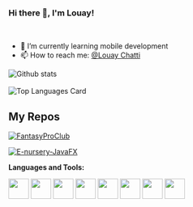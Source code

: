 ### Hi there 👋, I'm Louay!

<br />

- 🌱 I’m currently learning mobile development
- 📫 How to reach me: <a href="https://www.linkedin.com/in/louay-chatti/">@Louay Chatti</a> 


![Github stats](https://github-readme-stats.vercel.app/api?username=louay47&theme=highcontrast&show_icons=true&count_private=true)<br />
<br />
![Top Languages Card](https://github-readme-stats.vercel.app/api/top-langs/?username=louay47&layout=compact)

## My Repos

[![FantasyProClub](https://github-readme-stats.vercel.app/api/pin/?username=louay47&repo=FantasyProClub&show_owner=true)](https://github.com/louay47/FantasyProClub)

[![E-nursery-JavaFX](https://github-readme-stats.vercel.app/api/pin/?username=louay47&repo=E-nursery-JavaFX&show_owner=true)](https://github.com/louay47/E-nursery-JavaFX)



**Languages and Tools:**  

<code><img height="40" src="https://raw.githubusercontent.com/louay47/louay47/main/assets/java.png"></code>
<code><img height="40" src="https://raw.githubusercontent.com/louay47/louay47/main/assets/android.png"></code>
<code><img height="40" src="https://raw.githubusercontent.com/louay47/louay47/main/assets/angular.png"></code>
<code><img height="40" src="https://raw.githubusercontent.com/louay47/louay47/main/assets/flutter.png"></code> 
<code><img height="40" src="https://raw.githubusercontent.com/louay47/louay47/main/assets/c (1).png"></code> 
<code><img height="40" src="https://raw.githubusercontent.com/shinokada/shinokada/master/assets/javascript.png"></code>
<code><img height="40" src="https://raw.githubusercontent.com/shinokada/shinokada/master/assets/php.png"></code>
<code><img height="40" src="https://raw.githubusercontent.com/shinokada/shinokada/master/assets/visual-studio-code.png"></code>


